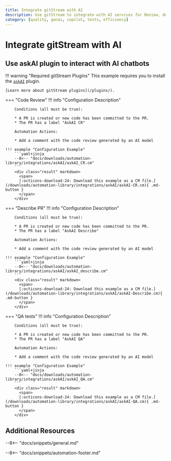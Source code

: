 ```yaml
---
title: Integrate gitStream with AI
description: Use gitStream to integrate with AI services for Review, describe and add tests.
category: [quality, genai, copilot, tests, efficiency]
---
```

# Integrate gitStream with AI

<!-- --8<-- [start:examples]-->
## Use askAI plugin to interact with AI chatbots

!!! warning "Required gitStream Plugins"
    This example requires you to install the [`askAI`](/filter-function-plugins/#askai) plugin.

    [Learn more about gitStream plugins](/plugins/).


=== "Code Review"
    !!! info "Configuration Description"

        Conditions (all must be true):

        * A PR is created or new code has been committed to the PR.
        * The PR has a label "AskAI CR"

        Automation Actions:

        * Add a comment with the code review generated by an AI model

    !!! example "Configuration Example"
        ```yaml+jinja
        --8<-- "docs/downloads/automation-library/integrations/askAI/askAI_CR.cm"
        ```
        <div class="result" markdown>
          <span>
          [:octicons-download-24: Download this example as a CM file.](/downloads/automation-library/integrations/askAI/askAI-CR.cm){ .md-button }
          </span>
        </div>
=== "Describe PR"
    !!! info "Configuration Description"

        Conditions (all must be true):

        * A PR is created or new code has been committed to the PR.
        * The PR has a label "AskAI Describe"

        Automation Actions:

        * Add a comment with the code review generated by an AI model

    !!! example "Configuration Example"
        ```yaml+jinja
        --8<-- "docs/downloads/automation-library/integrations/askAI/askAI_describe.cm"
        ```
        <div class="result" markdown>
          <span>
          [:octicons-download-24: Download this example as a CM file.](/downloads/automation-library/integrations/askAI/askAI-Describe.cm){ .md-button }
          </span>
        </div>
=== "QA tests"
    !!! info "Configuration Description"

        Conditions (all must be true):

        * A PR is created or new code has been committed to the PR.
        * The PR has a label "AskAI QA"

        Automation Actions:

        * Add a comment with the code review generated by an AI model

    !!! example "Configuration Example"
        ```yaml+jinja
        --8<-- "docs/downloads/automation-library/integrations/askAI/askAI_QA.cm"
        ```
        <div class="result" markdown>
          <span>
          [:octicons-download-24: Download this example as a CM file.](/downloads/automation-library/integrations/askAI/askAI-QA.cm){ .md-button }
          </span>
        </div>



<!-- --8<-- [end:examples]-->
## Additional Resources

--8<-- "docs/snippets/general.md"

--8<-- "docs/snippets/automation-footer.md"